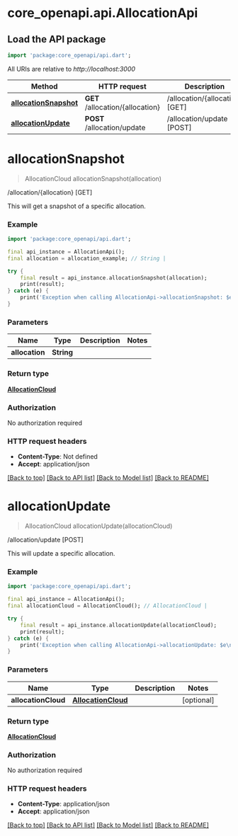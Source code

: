 # core_openapi.api.AllocationApi

## Load the API package
```dart
import 'package:core_openapi/api.dart';
```

All URIs are relative to *http://localhost:3000*

Method | HTTP request | Description
------------- | ------------- | -------------
[**allocationSnapshot**](AllocationApi#allocationsnapshot) | **GET** /allocation/{allocation} | /allocation/{allocation} [GET]
[**allocationUpdate**](AllocationApi#allocationupdate) | **POST** /allocation/update | /allocation/update [POST]


# **allocationSnapshot**
> AllocationCloud allocationSnapshot(allocation)

/allocation/{allocation} [GET]

This will get a snapshot of a specific allocation.

### Example
```dart
import 'package:core_openapi/api.dart';

final api_instance = AllocationApi();
final allocation = allocation_example; // String | 

try {
    final result = api_instance.allocationSnapshot(allocation);
    print(result);
} catch (e) {
    print('Exception when calling AllocationApi->allocationSnapshot: $e\n');
}
```

### Parameters

Name | Type | Description  | Notes
------------- | ------------- | ------------- | -------------
 **allocation** | **String**|  | 

### Return type

[**AllocationCloud**](AllocationCloud)

### Authorization

No authorization required

### HTTP request headers

 - **Content-Type**: Not defined
 - **Accept**: application/json

[[Back to top]](#) [[Back to API list]](../README#documentation-for-api-endpoints) [[Back to Model list]](../README#documentation-for-models) [[Back to README]](../README)

# **allocationUpdate**
> AllocationCloud allocationUpdate(allocationCloud)

/allocation/update [POST]

This will update a specific allocation.

### Example
```dart
import 'package:core_openapi/api.dart';

final api_instance = AllocationApi();
final allocationCloud = AllocationCloud(); // AllocationCloud | 

try {
    final result = api_instance.allocationUpdate(allocationCloud);
    print(result);
} catch (e) {
    print('Exception when calling AllocationApi->allocationUpdate: $e\n');
}
```

### Parameters

Name | Type | Description  | Notes
------------- | ------------- | ------------- | -------------
 **allocationCloud** | [**AllocationCloud**](AllocationCloud)|  | [optional] 

### Return type

[**AllocationCloud**](AllocationCloud)

### Authorization

No authorization required

### HTTP request headers

 - **Content-Type**: application/json
 - **Accept**: application/json

[[Back to top]](#) [[Back to API list]](../README#documentation-for-api-endpoints) [[Back to Model list]](../README#documentation-for-models) [[Back to README]](../README)

